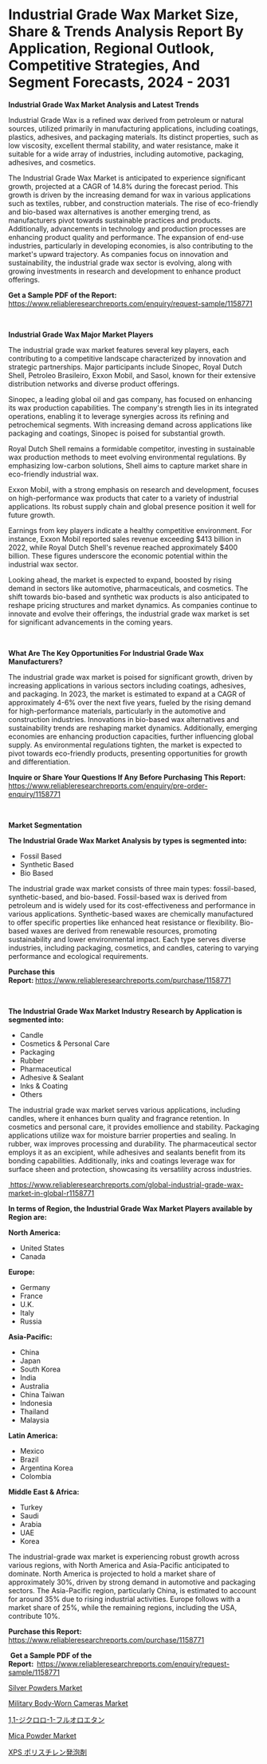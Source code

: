<p><h1>Industrial Grade Wax Market Size, Share & Trends Analysis Report By Application, Regional Outlook, Competitive Strategies, And Segment Forecasts, 2024 - 2031</h1></p><p><strong>Industrial Grade Wax Market Analysis and Latest Trends</strong></p>
<p><p>Industrial Grade Wax is a refined wax derived from petroleum or natural sources, utilized primarily in manufacturing applications, including coatings, plastics, adhesives, and packaging materials. Its distinct properties, such as low viscosity, excellent thermal stability, and water resistance, make it suitable for a wide array of industries, including automotive, packaging, adhesives, and cosmetics.</p><p>The Industrial Grade Wax Market is anticipated to experience significant growth, projected at a CAGR of 14.8% during the forecast period. This growth is driven by the increasing demand for wax in various applications such as textiles, rubber, and construction materials. The rise of eco-friendly and bio-based wax alternatives is another emerging trend, as manufacturers pivot towards sustainable practices and products. Additionally, advancements in technology and production processes are enhancing product quality and performance. The expansion of end-use industries, particularly in developing economies, is also contributing to the market's upward trajectory. As companies focus on innovation and sustainability, the industrial grade wax sector is evolving, along with growing investments in research and development to enhance product offerings.</p></p>
<p><strong>Get a Sample PDF of the Report:&nbsp;</strong> <a href="https://www.reliableresearchreports.com/enquiry/request-sample/1158771">https://www.reliableresearchreports.com/enquiry/request-sample/1158771</a></p>
<p>&nbsp;</p>
<p><strong>Industrial Grade Wax Major Market Players</strong></p>
<p><p>The industrial grade wax market features several key players, each contributing to a competitive landscape characterized by innovation and strategic partnerships. Major participants include Sinopec, Royal Dutch Shell, Petroleo Brasileiro, Exxon Mobil, and Sasol, known for their extensive distribution networks and diverse product offerings.</p><p>Sinopec, a leading global oil and gas company, has focused on enhancing its wax production capabilities. The company's strength lies in its integrated operations, enabling it to leverage synergies across its refining and petrochemical segments. With increasing demand across applications like packaging and coatings, Sinopec is poised for substantial growth.</p><p>Royal Dutch Shell remains a formidable competitor, investing in sustainable wax production methods to meet evolving environmental regulations. By emphasizing low-carbon solutions, Shell aims to capture market share in eco-friendly industrial wax.</p><p>Exxon Mobil, with a strong emphasis on research and development, focuses on high-performance wax products that cater to a variety of industrial applications. Its robust supply chain and global presence position it well for future growth.</p><p>Earnings from key players indicate a healthy competitive environment. For instance, Exxon Mobil reported sales revenue exceeding $413 billion in 2022, while Royal Dutch Shell's revenue reached approximately $400 billion. These figures underscore the economic potential within the industrial wax sector.</p><p>Looking ahead, the market is expected to expand, boosted by rising demand in sectors like automotive, pharmaceuticals, and cosmetics. The shift towards bio-based and synthetic wax products is also anticipated to reshape pricing structures and market dynamics. As companies continue to innovate and evolve their offerings, the industrial grade wax market is set for significant advancements in the coming years.</p></p>
<p>&nbsp;</p>
<p><strong>What Are The Key Opportunities For Industrial Grade Wax Manufacturers?</strong></p>
<p><p>The industrial grade wax market is poised for significant growth, driven by increasing applications in various sectors including coatings, adhesives, and packaging. In 2023, the market is estimated to expand at a CAGR of approximately 4-6% over the next five years, fueled by the rising demand for high-performance materials, particularly in the automotive and construction industries. Innovations in bio-based wax alternatives and sustainability trends are reshaping market dynamics. Additionally, emerging economies are enhancing production capacities, further influencing global supply. As environmental regulations tighten, the market is expected to pivot towards eco-friendly products, presenting opportunities for growth and differentiation.</p></p>
<p><strong>Inquire or Share Your Questions If Any Before Purchasing This Report:</strong> <a href="https://www.reliableresearchreports.com/enquiry/pre-order-enquiry/1158771">https://www.reliableresearchreports.com/enquiry/pre-order-enquiry/1158771</a></p>
<p>&nbsp;</p>
<p><strong>Market Segmentation</strong></p>
<p><strong>The Industrial Grade Wax Market Analysis by types is segmented into:</strong></p>
<p><ul><li>Fossil Based</li><li>Synthetic Based</li><li>Bio Based</li></ul></p>
<p><p>The industrial grade wax market consists of three main types: fossil-based, synthetic-based, and bio-based. Fossil-based wax is derived from petroleum and is widely used for its cost-effectiveness and performance in various applications. Synthetic-based waxes are chemically manufactured to offer specific properties like enhanced heat resistance or flexibility. Bio-based waxes are derived from renewable resources, promoting sustainability and lower environmental impact. Each type serves diverse industries, including packaging, cosmetics, and candles, catering to varying performance and ecological requirements.</p></p>
<p><strong>Purchase this Report:&nbsp;</strong><a href="https://www.reliableresearchreports.com/purchase/1158771">https://www.reliableresearchreports.com/purchase/1158771</a></p>
<p>&nbsp;</p>
<p><strong>The Industrial Grade Wax Market Industry Research by Application is segmented into:</strong></p>
<p><ul><li>Candle</li><li>Cosmetics & Personal Care</li><li>Packaging</li><li>Rubber</li><li>Pharmaceutical</li><li>Adhesive & Sealant</li><li>Inks & Coating</li><li>Others</li></ul></p>
<p><p>The industrial grade wax market serves various applications, including candles, where it enhances burn quality and fragrance retention. In cosmetics and personal care, it provides emollience and stability. Packaging applications utilize wax for moisture barrier properties and sealing. In rubber, wax improves processing and durability. The pharmaceutical sector employs it as an excipient, while adhesives and sealants benefit from its bonding capabilities. Additionally, inks and coatings leverage wax for surface sheen and protection, showcasing its versatility across industries.</p></p>
<p><a href="https://www.reliableresearchreports.com/global-industrial-grade-wax-market-in-global-r1158771">&nbsp;https://www.reliableresearchreports.com/global-industrial-grade-wax-market-in-global-r1158771</a></p>
<p><strong>In terms of Region, the Industrial Grade Wax Market Players available by Region are:</strong></p>
<p>
    <p> <strong> North America: </strong>
        <ul>
            <li>United States</li>
            <li>Canada</li>
        </ul>
        </p> 
    <p> <strong> Europe: </strong>
        <ul>
            <li>Germany</li>
            <li>France</li>
            <li>U.K.</li>
            <li>Italy</li>
            <li>Russia</li>
        </ul>
        </p> 
    <p> <strong> Asia-Pacific: </strong>
        <ul>
            <li>China</li>
            <li>Japan</li>
            <li>South Korea</li>
            <li>India</li>
            <li>Australia</li>
            <li>China Taiwan</li>
            <li>Indonesia</li>
            <li>Thailand</li>
            <li>Malaysia</li>
        </ul>
        </p> 
    <p> <strong> Latin America: </strong>
        <ul>
            <li>Mexico</li>
            <li>Brazil</li>
            <li>Argentina Korea</li>
            <li>Colombia</li>
        </ul>
        </p> 
    <p> <strong> Middle East & Africa: </strong>
        <ul>
            <li>Turkey</li>
            <li>Saudi</li>
            <li>Arabia</li>
            <li>UAE</li>
            <li>Korea</li>
        </ul>
    </p>
    </p>
<p><p>The industrial-grade wax market is experiencing robust growth across various regions, with North America and Asia-Pacific anticipated to dominate. North America is projected to hold a market share of approximately 30%, driven by strong demand in automotive and packaging sectors. The Asia-Pacific region, particularly China, is estimated to account for around 35% due to rising industrial activities. Europe follows with a market share of 25%, while the remaining regions, including the USA, contribute 10%.</p></p>
<p><strong>Purchase this Report: </strong><a href="https://www.reliableresearchreports.com/purchase/1158771">https://www.reliableresearchreports.com/purchase/1158771</a></p>
<p>&nbsp;<strong>Get a Sample PDF of the Report:&nbsp;&nbsp;</strong><a href="https://www.reliableresearchreports.com/enquiry/request-sample/1158771">https://www.reliableresearchreports.com/enquiry/request-sample/1158771</a></p>
<p><strong></strong></p>
<p><p><a href="https://www.linkedin.com/pulse/silver-powders-industry-sector-market-dynamics-future-scenarios-pcaof?trackingId=teB9dhmYQruHKTPRTy39%2Fg%3D%3D">Silver Powders Market</a></p><p><a href="https://github.com/NathanColeman327/Market-Research-Report-List-1/blob/main/military-body-worn-cameras-market.md">Military Body-Worn Cameras Market</a></p><p><a href="https://medium.com/@kandrakodamadbg/1-1-dichloro-1-fluoroethane-market-%E3%81%AF-%E3%82%B3%E3%82%B9%E3%83%88%E7%AE%A1%E7%90%86%E3%81%A8%E5%8A%B9%E7%8E%87%E5%90%91%E4%B8%8A%E3%82%92%E5%84%AA%E5%85%88%E3%81%97%E3%81%BE%E3%81%99-%E3%81%95%E3%82%89%E3%81%AB-%E5%A0%B1%E5%91%8A%E6%9B%B8%E3%81%AF%E5%B8%82%E5%A0%B4%E3%81%AE%E9%9C%80%E8%A6%81%E9%9D%A2%E3%81%A8%E4%BE%9B%E7%B5%A6%E9%9D%A2%E3%81%AE%E4%B8%A1%E6%96%B9%E3%82%92%E3%82%AB%E3%83%90%E3%83%BC%E3%81%97%E3%81%A6%E3%81%84%E3%81%BE%E3%81%99-1-9c3423d80f46">1,1-ジクロロ-1-フルオロエタン</a></p><p><a href="https://www.linkedin.com/pulse/mica-powder-market-size-share-analysis-growth-trends-forecast-z9ebf?trackingId=SLSIYkkLSfS1NzCI7kIIZA%3D%3D">Mica Powder Market</a></p><p><a href="https://medium.com/@kandrakodamadbg/xps-polystyrene-foaming-agent-market-%E3%81%AE%E3%82%B0%E3%83%AD%E3%83%BC%E3%83%90%E3%83%AB%E5%B8%82%E5%A0%B4%E6%A6%82%E8%A6%81%E3%81%AF-%E4%B8%96%E7%95%8C%E3%81%8A%E3%82%88%E3%81%B3%E4%B8%BB%E8%A6%81%E5%B8%82%E5%A0%B4%E3%81%AB%E3%81%8A%E3%81%91%E3%82%8B%E6%A5%AD%E7%95%8C%E3%81%AB%E5%BD%B1%E9%9F%BF%E3%82%92%E4%B8%8E%E3%81%88%E3%82%8B%E4%B8%BB%E8%A6%81%E3%81%AA%E3%83%88%E3%83%AC%E3%83%B3%E3%83%89%E3%81%AB%E3%81%A4%E3%81%84%E3%81%A6-%E7%8B%AC%E8%87%AA%E3%81%AE%E8%A6%96%E7%82%B9%E3%82%92%E6%8F%90%E4%BE%9B%E3%81%97%E3%81%BE%E3%81%99-59134c57175f">XPS ポリスチレン発泡剤</a></p></p>